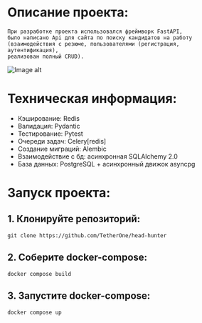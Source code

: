 # Описание проекта:


    При разработке проекта использовался фреймворк FastAPI,
    было написано Api для сайта по поиску кандидатов на работу
    (взаимодействия с резюме, пользователями (регистрация, аутентификация), 
    реализован полный CRUD).

![Image alt](https://github.com/TetherOne/head_hunter/raw/master/github_pages/img_3.png)


# Техническая информация:

  - Кэширование: Redis
  - Валидация: Pydantic
  - Тестирование: Pytest
  - Очереди задач: Celery[redis]
  - Создание миграций: Alembic
  - Взаимодействие с бд: асинхронная SQLAlchemy 2.0
  - База данных: PostgreSQL + асинхронный движок asyncpg

# Запуск проекта:

## 1. Клонируйте репозиторий:
```
git clone https://github.com/TetherOne/head-hunter
```
## 2. Соберите docker-compose:
```
docker compose build
```
## 3. Запустите docker-compose:
```
docker compose up
```



